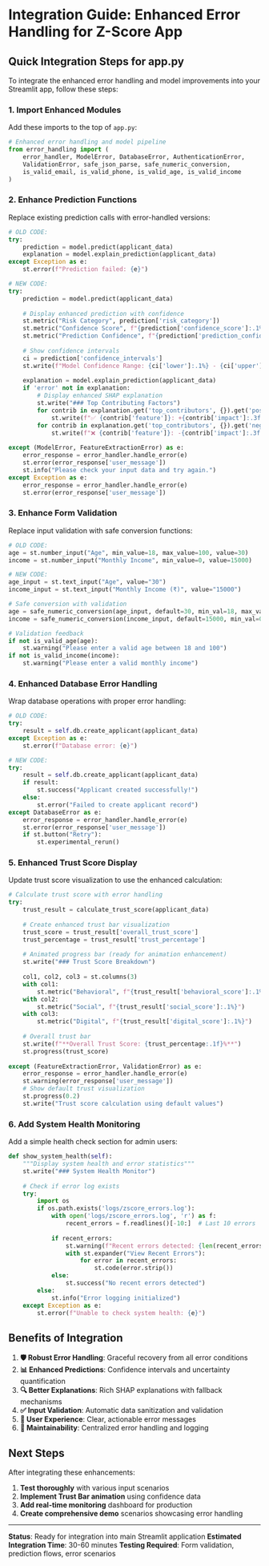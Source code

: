 # Integration Guide: Enhanced Error Handling for Z-Score App

## Quick Integration Steps for app.py

To integrate the enhanced error handling and model improvements into your Streamlit app, follow these steps:

### 1. Import Enhanced Modules

Add these imports to the top of `app.py`:

```python
# Enhanced error handling and model pipeline
from error_handling import (
    error_handler, ModelError, DatabaseError, AuthenticationError,
    ValidationError, safe_json_parse, safe_numeric_conversion,
    is_valid_email, is_valid_phone, is_valid_age, is_valid_income
)
```

### 2. Enhance Prediction Functions

Replace existing prediction calls with error-handled versions:

```python
# OLD CODE:
try:
    prediction = model.predict(applicant_data)
    explanation = model.explain_prediction(applicant_data)
except Exception as e:
    st.error(f"Prediction failed: {e}")

# NEW CODE:
try:
    prediction = model.predict(applicant_data)
    
    # Display enhanced prediction with confidence
    st.metric("Risk Category", prediction['risk_category'])
    st.metric("Confidence Score", f"{prediction['confidence_score']:.1%}")
    st.metric("Prediction Confidence", f"{prediction['prediction_confidence']:.1%}")
    
    # Show confidence intervals
    ci = prediction['confidence_intervals']
    st.write(f"Model Confidence Range: {ci['lower']:.1%} - {ci['upper']:.1%}")
    
    explanation = model.explain_prediction(applicant_data)
    if 'error' not in explanation:
        # Display enhanced SHAP explanation
        st.write("### Top Contributing Factors")
        for contrib in explanation.get('top_contributors', {}).get('positive', [])[:3]:
            st.write(f"✅ {contrib['feature']}: +{contrib['impact']:.3f}")
        for contrib in explanation.get('top_contributors', {}).get('negative', [])[:3]:
            st.write(f"❌ {contrib['feature']}: -{contrib['impact']:.3f}")
    
except (ModelError, FeatureExtractionError) as e:
    error_response = error_handler.handle_error(e)
    st.error(error_response['user_message'])
    st.info("Please check your input data and try again.")
except Exception as e:
    error_response = error_handler.handle_error(e)
    st.error(error_response['user_message'])
```

### 3. Enhance Form Validation

Replace input validation with safe conversion functions:

```python
# OLD CODE:
age = st.number_input("Age", min_value=18, max_value=100, value=30)
income = st.number_input("Monthly Income", min_value=0, value=15000)

# NEW CODE:
age_input = st.text_input("Age", value="30")
income_input = st.text_input("Monthly Income (₹)", value="15000")

# Safe conversion with validation
age = safe_numeric_conversion(age_input, default=30, min_val=18, max_val=100)
income = safe_numeric_conversion(income_input, default=15000, min_val=0, max_val=10000000)

# Validation feedback
if not is_valid_age(age):
    st.warning("Please enter a valid age between 18 and 100")
if not is_valid_income(income):
    st.warning("Please enter a valid monthly income")
```

### 4. Enhanced Database Error Handling

Wrap database operations with proper error handling:

```python
# OLD CODE:
try:
    result = self.db.create_applicant(applicant_data)
except Exception as e:
    st.error(f"Database error: {e}")

# NEW CODE:
try:
    result = self.db.create_applicant(applicant_data)
    if result:
        st.success("Applicant created successfully!")
    else:
        st.error("Failed to create applicant record")
except DatabaseError as e:
    error_response = error_handler.handle_error(e)
    st.error(error_response['user_message'])
    if st.button("Retry"):
        st.experimental_rerun()
```

### 5. Enhanced Trust Score Display

Update trust score visualization to use the enhanced calculation:

```python
# Calculate trust score with error handling
try:
    trust_result = calculate_trust_score(applicant_data)
    
    # Create enhanced trust bar visualization
    trust_score = trust_result['overall_trust_score']
    trust_percentage = trust_result['trust_percentage']
    
    # Animated progress bar (ready for animation enhancement)
    st.write("### Trust Score Breakdown")
    
    col1, col2, col3 = st.columns(3)
    with col1:
        st.metric("Behavioral", f"{trust_result['behavioral_score']:.1%}")
    with col2:
        st.metric("Social", f"{trust_result['social_score']:.1%}")
    with col3:
        st.metric("Digital", f"{trust_result['digital_score']:.1%}")
    
    # Overall trust bar
    st.write(f"**Overall Trust Score: {trust_percentage:.1f}%**")
    st.progress(trust_score)
    
except (FeatureExtractionError, ValidationError) as e:
    error_response = error_handler.handle_error(e)
    st.warning(error_response['user_message'])
    # Show default trust visualization
    st.progress(0.2)
    st.write("Trust score calculation using default values")
```

### 6. Add System Health Monitoring

Add a simple health check section for admin users:

```python
def show_system_health(self):
    """Display system health and error statistics"""
    st.write("### System Health Monitor")
    
    # Check if error log exists
    try:
        import os
        if os.path.exists('logs/zscore_errors.log'):
            with open('logs/zscore_errors.log', 'r') as f:
                recent_errors = f.readlines()[-10:]  # Last 10 errors
            
            if recent_errors:
                st.warning(f"Recent errors detected: {len(recent_errors)}")
                with st.expander("View Recent Errors"):
                    for error in recent_errors:
                        st.code(error.strip())
            else:
                st.success("No recent errors detected")
        else:
            st.info("Error logging initialized")
    except Exception as e:
        st.error(f"Unable to check system health: {e}")
```

## Benefits of Integration

1. **🛡️ Robust Error Handling**: Graceful recovery from all error conditions
2. **📊 Enhanced Predictions**: Confidence intervals and uncertainty quantification
3. **🔍 Better Explanations**: Rich SHAP explanations with fallback mechanisms
4. **✅ Input Validation**: Automatic data sanitization and validation
5. **📱 User Experience**: Clear, actionable error messages
6. **🔧 Maintainability**: Centralized error handling and logging

## Next Steps

After integrating these enhancements:

1. **Test thoroughly** with various input scenarios
2. **Implement Trust Bar animation** using confidence data
3. **Add real-time monitoring** dashboard for production
4. **Create comprehensive demo** scenarios showcasing error handling

---

**Status**: Ready for integration into main Streamlit application
**Estimated Integration Time**: 30-60 minutes
**Testing Required**: Form validation, prediction flows, error scenarios

